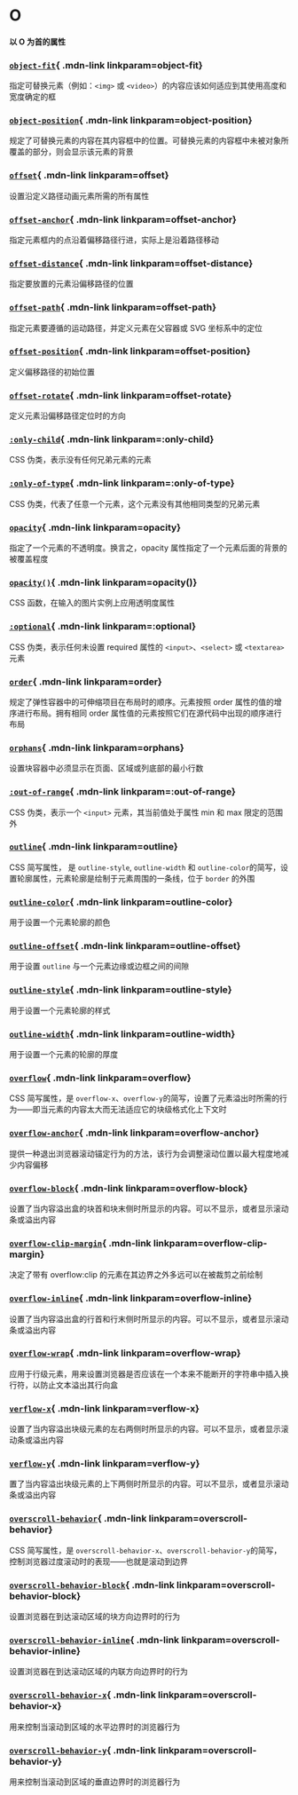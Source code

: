 # O

#### 以 O 为首的属性

<Mcard>

### [`object-fit`][zh-link]{ .mdn-link linkparam=object-fit}
指定可替换元素（例如：`<img>` 或 `<video>`）的内容应该如何适应到其使用高度和宽度确定的框
</Mcard>

<Mcard>

### [`object-position`][zh-link]{ .mdn-link linkparam=object-position}
规定了可替换元素的内容在其内容框中的位置。可替换元素的内容框中未被对象所覆盖的部分，则会显示该元素的背景
</Mcard>

<Mcard>

### [`offset`][en-link]{ .mdn-link linkparam=offset}
设置沿定义路径动画元素所需的所有属性
</Mcard>

<Mcard>

### [`offset-anchor`][en-link]{ .mdn-link linkparam=offset-anchor}
指定元素框内的点沿着偏移路径行进，实际上是沿着路径移动
</Mcard>

<Mcard>

### [`offset-distance`][en-link]{ .mdn-link linkparam=offset-distance}
指定要放置的元素沿偏移路径的位置
</Mcard>

<Mcard>

### [`offset-path`][en-link]{ .mdn-link linkparam=offset-path}
指定元素要遵循的运动路径，并定义元素在父容器或 SVG 坐标系中的定位
</Mcard>

<Mcard>

### [`offset-position`][en-link]{ .mdn-link linkparam=offset-position}
定义偏移路径的初始位置
</Mcard>

<Mcard>

### [`offset-rotate`][en-link]{ .mdn-link linkparam=offset-rotate}
定义元素沿偏移路径定位时的方向
</Mcard>

<Mcard>

### [`:only-child`][zh-link]{ .mdn-link linkparam=:only-child}
CSS 伪类，表示没有任何兄弟元素的元素
</Mcard>

<Mcard>

### [`:only-of-type`][zh-link]{ .mdn-link linkparam=:only-of-type}
CSS 伪类，代表了任意一个元素，这个元素没有其他相同类型的兄弟元素
</Mcard>

<Mcard>

### [`opacity`][zh-link]{ .mdn-link linkparam=opacity}
指定了一个元素的不透明度。换言之，opacity 属性指定了一个元素后面的背景的被覆盖程度
</Mcard>

<Mcard>

### [`opacity()`][zh-link]{ .mdn-link linkparam=opacity()}
CSS 函数，在输入的图片实例上应用透明度属性
</Mcard>

<Mcard>

### [`:optional`][zh-link]{ .mdn-link linkparam=:optional}
CSS 伪类，表示任何未设置 required 属性的 `<input>`、`<select>` 或 `<textarea>` 元素
</Mcard>

<Mcard>

### [`order`][zh-link]{ .mdn-link linkparam=order}
规定了弹性容器中的可伸缩项目在布局时的顺序。元素按照 order 属性的值的增序进行布局。拥有相同 order 属性值的元素按照它们在源代码中出现的顺序进行布局
</Mcard>

<Mcard>

### [`orphans`][en-link]{ .mdn-link linkparam=orphans}
设置块容器中必须显示在页面、区域或列底部的最小行数
</Mcard>

<Mcard>

### [`:out-of-range`][zh-link]{ .mdn-link linkparam=:out-of-range}
CSS 伪类，表示一个 `<input>` 元素，其当前值处于属性 min 和 max 限定的范围外
</Mcard>

<Mcard>

### [`outline`][zh-link]{ .mdn-link linkparam=outline}
CSS 简写属性， 是 `outline-style`, `outline-width` 和 `outline-color`的简写，设置轮廓属性，元素轮廓是绘制于元素周围的一条线，位于 `border` 的外围
</Mcard>

<Mcard>

### [`outline-color`][zh-link]{ .mdn-link linkparam=outline-color}
用于设置一个元素轮廓的颜色
</Mcard>

<Mcard>

### [`outline-offset`][zh-link]{ .mdn-link linkparam=outline-offset}
用于设置 `outline` 与一个元素边缘或边框之间的间隙
</Mcard>

<Mcard>

### [`outline-style`][zh-link]{ .mdn-link linkparam=outline-style}
用于设置一个元素轮廓的样式
</Mcard>

<Mcard>

### [`outline-width`][zh-link]{ .mdn-link linkparam=outline-width}
用于设置一个元素的轮廓的厚度
</Mcard>

<Mcard>

### [`overflow`][zh-link]{ .mdn-link linkparam=overflow}
CSS 简写属性，是 `overflow-x`、`overflow-y`的简写，设置了元素溢出时所需的行为——即当元素的内容太大而无法适应它的块级格式化上下文时
</Mcard>

<Mcard>

### [`overflow-anchor`][zh-link]{ .mdn-link linkparam=overflow-anchor}
提供一种退出浏览器滚动锚定行为的方法，该行为会调整滚动位置以最大程度地减少内容偏移
</Mcard>

<Mcard>

### [`overflow-block`][zh-link]{ .mdn-link linkparam=overflow-block}
设置了当内容溢出盒的块首和块末侧时所显示的内容。可以不显示，或者显示滚动条或溢出内容
</Mcard>

<Mcard>

### [`overflow-clip-margin`][en-link]{ .mdn-link linkparam=overflow-clip-margin}
决定了带有 overflow:clip 的元素在其边界之外多远可以在被裁剪之前绘制
</Mcard>

<Mcard>

### [`overflow-inline`][zh-link]{ .mdn-link linkparam=overflow-inline}
设置了当内容溢出盒的行首和行末侧时所显示的内容。可以不显示，或者显示滚动条或溢出内容
</Mcard>

<Mcard>

### [`overflow-wrap`][zh-link]{ .mdn-link linkparam=overflow-wrap}
应用于行级元素，用来设置浏览器是否应该在一个本来不能断开的字符串中插入换行符，以防止文本溢出其行向盒
</Mcard>

<Mcard>

### [`verflow-x`][zh-link]{ .mdn-link linkparam=verflow-x}
设置了当内容溢出块级元素的左右两侧时所显示的内容。可以不显示，或者显示滚动条或溢出内容
</Mcard>

<Mcard>

### [`verflow-y`][zh-link]{ .mdn-link linkparam=verflow-y}
置了当内容溢出块级元素的上下两侧时所显示的内容。可以不显示，或者显示滚动条或溢出内容
</Mcard>

<Mcard>

### [`overscroll-behavior`][zh-link]{ .mdn-link linkparam=overscroll-behavior}
CSS 简写属性，是 `overscroll-behavior-x`、`overscroll-behavior-y`的简写，控制浏览器过度滚动时的表现——也就是滚动到边界
</Mcard>

<Mcard>

### [`overscroll-behavior-block`][en-link]{ .mdn-link linkparam=overscroll-behavior-block}
设置浏览器在到达滚动区域的块方向边界时的行为
</Mcard>

<Mcard>

### [`overscroll-behavior-inline`][en-link]{ .mdn-link linkparam=overscroll-behavior-inline}
设置浏览器在到达滚动区域的内联方向边界时的行为
</Mcard>

<Mcard>

### [`overscroll-behavior-x`][zh-link]{ .mdn-link linkparam=overscroll-behavior-x}
用来控制当滚动到区域的水平边界时的浏览器行为
</Mcard>

<Mcard>

### [`overscroll-behavior-y`][zh-link]{ .mdn-link linkparam=overscroll-behavior-y}
用来控制当滚动到区域的垂直边界时的浏览器行为
</Mcard>

[zh-link]:https://developer.mozilla.org/zh-CN/docs/Web/CSS/
[en-link]:https://developer.mozilla.org/en-US/docs/Web/CSS/